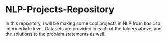 # NLP-Projects-Repository
In this repository, i will be making some cool projects in NLP from basic to intermediate level.
Datasets are provided in each of the folders above, and the solutions to the problem statements as well.
